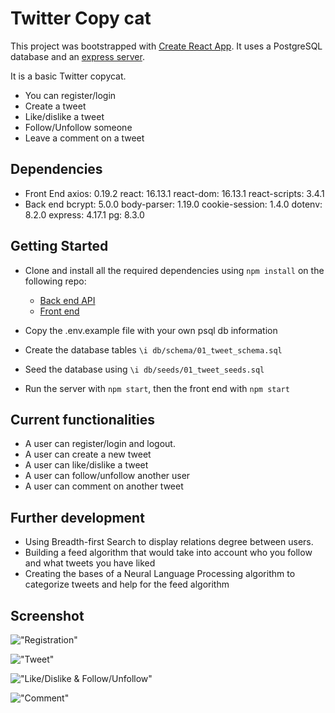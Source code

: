 # Twitter Copy cat

This project was bootstrapped with [Create React App](https://github.com/facebook/create-react-app). It uses a PostgreSQL database and an [express server](https://github.com/vbedardl/react-twitter-api-sql).

It is a basic Twitter copycat.

- You can register/login
- Create a tweet
- Like/dislike a tweet
- Follow/Unfollow someone
- Leave a comment on a tweet

## Dependencies

- Front End
  axios: 0.19.2
  react: 16.13.1
  react-dom: 16.13.1
  react-scripts: 3.4.1
- Back end
  bcrypt: 5.0.0
  body-parser: 1.19.0
  cookie-session: 1.4.0
  dotenv: 8.2.0
  express: 4.17.1
  pg: 8.3.0

## Getting Started

- Clone and install all the required dependencies using `npm install` on the following repo:

  - [Back end API](https://github.com/vbedardl/react-twitter-api-sql)
  - [Front end](https://github.com/vbedardl/react-twitter-frontend)

- Copy the .env.example file with your own psql db information
- Create the database tables `\i db/schema/01_tweet_schema.sql`
- Seed the database using `\i db/seeds/01_tweet_seeds.sql`
- Run the server with `npm start`, then the front end with `npm start`

## Current functionalities

- A user can register/login and logout.
- A user can create a new tweet
- A user can like/dislike a tweet
- A user can follow/unfollow another user
- A user can comment on another tweet

## Further development

- Using Breadth-first Search to display relations degree between users.
- Building a feed algorithm that would take into account who you follow and what tweets you have liked
- Creating the bases of a Neural Language Processing algorithm to categorize tweets and help for the feed algorithm

## Screenshot

!["Registration"](https://raw.githubusercontent.com/vbedardl/react-twitter-frontend/master/doc/TwitterScreencast_register.gif)

!["Tweet"](https://raw.githubusercontent.com/vbedardl/react-twitter-frontend/master/doc/TwitterScreencast_tweet.gif)

!["Like/Dislike & Follow/Unfollow"](https://raw.githubusercontent.com/vbedardl/react-twitter-frontend/master/doc/TwitterScreencast_like.gif)

!["Comment"](https://raw.githubusercontent.com/vbedardl/react-twitter-frontend/master/doc/TwitterScreencast_comment.gif)
